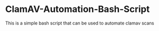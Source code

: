 # ClamAV-Automation-Bash-Script
This is a simple bash script that can be used to automate clamav scans
